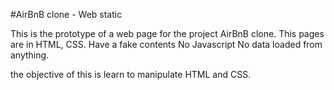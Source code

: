 #AirBnB clone - Web static

This is the prototype of a web page for the project AirBnB clone.
This pages are in HTML, CSS.
Have a fake contents
No Javascript
No data loaded  from anything.

the objective of this is learn to manipulate HTML and CSS.
